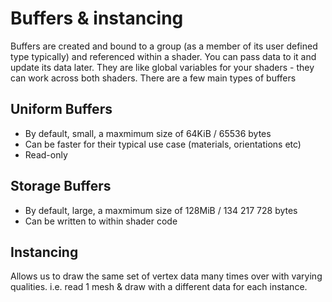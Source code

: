 # Buffers & instancing
Buffers are created and bound to a group (as a member of its user defined type typically) and referenced within a shader. You can pass data to it and update its data later. They are like global variables for your shaders - they can work across both shaders. There are a few main types of buffers

## Uniform Buffers
- By default, small, a maxmimum size of 64KiB / 65536 bytes
- Can be faster for their typical use case (materials, orientations etc)
- Read-only

## Storage Buffers
- By default, large, a maxmimum size of 128MiB / 134 217 728 bytes
- Can be written to within shader code

## Instancing
Allows us to draw the same set of vertex data many times over with varying qualities. i.e. read 1 mesh & draw with a different data for each instance.
